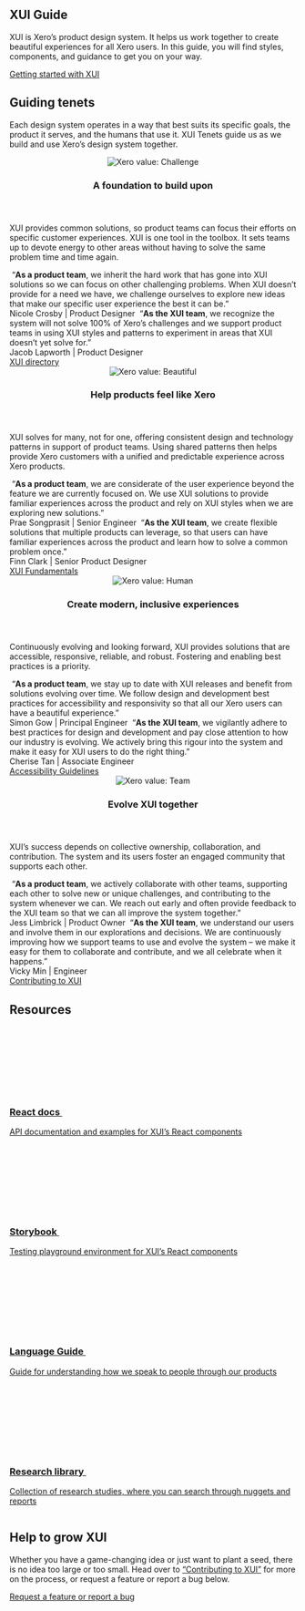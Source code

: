 <section class="ds-section ds-section-intro">
  <div class="ds-section--content">
    <h1 class="ds-section--heading ds-title--level-1">XUI Guide</h1>
    <p class="ds-detail">XUI is Xero’s product design system. It helps us work together to create beautiful experiences for all Xero users. In this guide, you will find styles, components, and guidance to get you on your&nbsp;way.</p>
    <div class="ds-actions">
      <a class="xui-button xui-button-standard xui-button-medium xui-button-fullwidth-layout" href="./section-getting-started.html">Getting started with XUI</a>
    </div>
  </div>
  <div class="ds-section--illustration">
    <img
      class="xui-illustration"
      src="./kss-assets/bike.svg"
      alt=""
    />
  </div>
</section>
<section class="ds-section ds-section-tenets">
  <h2 class="ds-section--heading ds-title--level-2" id="guiding-tenets">Guiding tenets</h2>
  <p class="ds-detail">Each design system operates in a way that best suits its specific goals, the product it serves, and the humans that use it. XUI Tenets guide us as we build and use Xero’s design system together.</p>
  <div class="ds-flexgrid">
    <article class="ds-tenet">
      <header class="ds-tenet--header">
        <div class="ds-tenet--headericon ds-tenet--headericon-foundation xui-iconwrapper xui-iconwrapper-medium">
          <img alt="Xero value: Challenge" src="./kss-assets/Value-challenge.svg"/>
        </div>
        <h3 class="ds-tenet--heading">A foundation to build upon</h3>
      </header>
      <p class="ds-detail">XUI provides common solutions, so product teams can focus their efforts on specific customer experiences. XUI is one tool in the toolbox. It sets teams up to devote energy to other areas without having to solve the same problem time and time again.</p>
      <footer class="ds-tenet--footer">
        <div class="ds-tenet--footer--personae">
          <span class="ds-xuiuser" tabindex="0" aria-describedby="foundation1">
            <img alt="" class="xui-avatar xui-avatar-xsmall" src="./kss-assets/nicole.png">
            <abbr class="xui-avatar xui-avatar-xsmall xui-avatar-color-9 xui-avatar-hidden" role="presentation"></abbr>
            <span id="foundation1" class="hover-tooltip">
              “<strong>As a product team</strong>, we inherit the hard work that has gone into XUI solutions so we can focus on other challenging problems. When XUI doesn’t provide for a need we have, we challenge ourselves to explore new ideas that make our specific user experience the best it can be.”
              <br /><span class="attribution ds-nowrap">Nicole Crosby | Product Designer</span>
            </span>
          </span>
          <span class="ds-xuiteam" tabindex="0" aria-describedby="foundation2">
            <img alt="" class="xui-avatar xui-avatar-xsmall xui-avatar-business" src="./kss-assets/uxe-team/jacob.jpeg">
            <abbr class="xui-avatar xui-avatar-xsmall xui-avatar-color-9 xui-avatar-business xui-avatar-hidden" role="presentation"></abbr>
            <span id="foundation2" class="hover-tooltip">
              “<strong>As the XUI team</strong>, we recognize the system will not solve 100% of Xero’s challenges and we support product teams in using XUI styles and patterns to experiment in areas that XUI doesn’t yet solve for.”
              <br /><span class="attribution ds-nowrap">Jacob Lapworth | Product Designer</span>
            </span>
          </span>
        </div>
        <a class="ds-tenet--footer--link" href="./section-getting-started-directory.html">XUI directory</a>
      </footer>
    </article>
    <article class="ds-tenet">
      <header class="ds-tenet--header">
        <div class="ds-tenet--headericon ds-tenet--headericon-feel xui-iconwrapper xui-iconwrapper-medium">
          <img alt="Xero value: Beautiful" src="./kss-assets/Value-beautiful.svg"/>
        </div>
        <h3 class="ds-tenet--heading">Help products feel like Xero</h3>
      </header>
      <p class="ds-detail">XUI solves for many, not for one, offering consistent design and technology patterns in support of product teams. Using shared patterns then helps provide Xero customers with a unified and predictable experience across Xero products.</p>
      <footer class="ds-tenet--footer">
        <div class="ds-tenet--footer--personae">
          <span class="ds-xuiuser" tabindex="0" aria-describedby="feel1">
            <img alt="" class="xui-avatar xui-avatar-xsmall" src="./kss-assets/prae.jpeg">
            <abbr class="xui-avatar xui-avatar-color-9 xui-avatar-hidden" role="presentation"></abbr>
            <span id="feel1" class="hover-tooltip">
              “<strong>As a product team</strong>, we are considerate of the user experience beyond the feature we are currently focused on. We use XUI solutions to provide familiar experiences across the product and rely on XUI styles when we are exploring new solutions.”
              <br /><span class="attribution ds-nowrap">Prae Songprasit | Senior Engineer</span>
            </span>
          </span>
          <span class="ds-xuiteam" tabindex="0" aria-describedby="feel2">
            <img alt="" class="xui-avatar xui-avatar-xsmall xui-avatar-business" src="./kss-assets/uxe-team/finn.jpeg">
            <abbr class="xui-avatar xui-avatar-color-9 xui-avatar-business xui-avatar-hidden" role="presentation"></abbr>
            <span id="feel2" class="hover-tooltip">
              “<strong>As the XUI team</strong>, we create flexible solutions that multiple products can leverage, so that users can have familiar experiences across the product and learn how to solve a common problem once.”
              <br /><span class="attribution ds-nowrap">Finn Clark | Senior Product Designer</span>
            </span>
          </span>
        </div>
        <a class="ds-tenet--footer--link" href="./section-fundamentals.html">XUI Fundamentals</a>
      </footer>
    </article>
    <article class="ds-tenet">
      <header class="ds-tenet--header tenet--header-inclusive">
        <div class="ds-tenet--headericon ds-tenet--headericon-inclusive xui-iconwrapper xui-iconwrapper-medium">
          <img alt="Xero value: Human" src="./kss-assets/Value-human.svg"/>
        </div>
        <h3 class="ds-tenet--heading">Create modern, inclusive experiences</h3>
      </header>
      <p class="ds-detail">Continuously evolving and looking forward, XUI provides solutions that are accessible, responsive, reliable, and robust. Fostering and enabling best practices is a priority.</p>
      <footer class="ds-tenet--footer">
        <div class="ds-tenet--footer--personae">
          <span class="ds-xuiuser" tabindex="0" aria-describedby="inclusive1">
            <img alt="" class="xui-avatar xui-avatar-xsmall" src="./kss-assets/simon.png">
            <abbr class="xui-avatar xui-avatar-xsmall xui-avatar-color-9 xui-avatar-hidden" role="presentation"></abbr>
            <span id="inclusive1" class="hover-tooltip">
              “<strong>As a product team</strong>, we stay up to date with XUI releases and benefit from solutions evolving over time. We follow design and development best practices for accessibility and responsivity so that all our Xero users can have a beautiful experience.”
              <br /><span class="attribution ds-nowrap">Simon Gow | Principal Engineer</span>
            </span>
          </span>
          <span class="ds-xuiteam" tabindex="0" aria-describedby="inclusive2">
            <img alt="" class="xui-avatar xui-avatar-xsmall xui-avatar-business" src="./kss-assets/uxe-team/cherise.jpeg">
            <abbr class="xui-avatar xui-avatar-xsmall xui-avatar-color-9 xui-avatar-business xui-avatar-hidden" role="presentation"></abbr>
            <span id="inclusive2" class="hover-tooltip">
              “<strong>As the XUI team</strong>, we vigilantly adhere to best practices for design and development and pay close attention to how our industry is evolving. We actively bring this rigour into the system and make it easy for XUI users to do the right thing.”
              <br /><span class="attribution ds-nowrap">Cherise Tan | Associate Engineer</span>
          </span>
        </div>
        <a class="ds-tenet--footer--link" href="./section-getting-started-accessibility-overview.html">Accessibility Guidelines</a>
      </footer>
    </article>
    <article class="ds-tenet">
      <header class="ds-tenet--header tenet--header-evolve">
        <div class="ds-tenet--headericon ds-tenet--headericon-evolve xui-iconwrapper xui-iconwrapper-medium">
          <img alt="Xero value: Team" src="./kss-assets/Value-team.svg"/>
        </div>
        <h3 class="ds-tenet--heading">Evolve XUI together</h3>
      </header>
      <p class="ds-detail">XUI’s success depends on collective ownership, collaboration, and contribution. The system and its users foster an engaged community that supports each other.</p>
      <footer class="ds-tenet--footer">
        <div class="ds-tenet--footer--personae">
          <span class="ds-xuiuser" tabindex="0" aria-describedby="evolve1">
            <img alt="" class="xui-avatar xui-avatar-xsmall" src="./kss-assets/jess.jpeg">
            <abbr class="xui-avatar xui-avatar-xsmall xui-avatar-color-9 xui-avatar-hidden" role="presentation"></abbr>
            <span id="evolve1" class="hover-tooltip">
              “<strong>As a product team</strong>, we actively collaborate with other teams, supporting each other to solve new or unique challenges, and contributing to the system whenever we can. We reach out early and often provide feedback to the XUI team so that we can all improve the system together.”
              <br /><span class="attribution ds-nowrap">Jess Limbrick | Product Owner</span>
            </span>
          </span>
          <span class="ds-xuiteam" tabindex="0" aria-describedby="evolve2">
            <img alt="" class="xui-avatar xui-avatar-xsmall xui-avatar-business" src="./kss-assets/uxe-team/vicky.jpeg">
            <abbr class="xui-avatar xui-avatar-xsmall xui-avatar-color-9 xui-avatar-business xui-avatar-hidden" role="presentation"></abbr>
            <span id="evolve2" class="hover-tooltip">
              “<strong>As the XUI team</strong>, we understand our users and involve them in our explorations and decisions. We are continuously improving how we support teams to use and evolve the system – we make it easy for them to collaborate and contribute, and we all celebrate when it happens.”
              <br /><span class="attribution ds-nowrap">Vicky Min | Engineer</span>
            </span>
          </span>
        </div>
        <a class="ds-tenet--footer--link" href="./section-contributing-to-xui.html">Contributing to XUI</a>
      </footer>
    </article>
  </div>
</section>
<section class="ds-section ds-section-resources">
  <h2 class="ds-section--heading ds-title--level-2" id="resources">Resources</h2>
  <div class="ds-flexgrid">
    <div class="ds-flexgrid--subrow">
      <a class="ds-resource" href="./react/" target="_blank">
        <h3 class="ds-resource--heading">React <span class="ds-nowrap">docs <svg focusable="false" class="xui-icon" role="presentation"> <use xlink:href="#xui-icon-external" /></svg></span></h3>
        </header>
        <p class="ds-detail">API documentation and examples for XUI’s React components</p>
      </a>
      <a class="ds-resource" target="_blank" href="./storybook/">
        <h3 class="ds-resource--heading ds-nowrap">Storybook <svg focusable="false" class="xui-icon" role="presentation"> <use xlink:href="#xui-icon-external" /></svg></h3>
        <p class="ds-detail">Testing playground environment for XUI’s React components</p>
      </a>
    </div>
    <div class="ds-flexgrid--subrow">
      <a class="ds-resource" target="_blank" href="https://xui.xero.com/product-language-guide/">
        <h3 class="ds-resource--heading">Language <span class="ds-nowrap">Guide <svg focusable="false" class="xui-icon" role="presentation"> <use xlink:href="#xui-icon-external" /></svg></span></h3>
        <p class="ds-detail">Guide for understanding how we speak to people through our products</p>
      </a>
      <a class="ds-resource" target="_blank" href="https://research.xero.com/">
        <h3 class="ds-resource--heading">Research <span class="ds-nowrap">library <svg focusable="false" class="xui-icon" role="presentation"> <use xlink:href="#xui-icon-external" /></svg></span></h3>
        <p class="ds-detail">Collection of research studies, where you can search through nuggets and reports</p>
      </a>
    </div>
  </div>
</section>
<section class="ds-section ds-section-helpevolve">
  <div class="ds-section--illustration">
    <img
      class="xui-illustration"
      src="./kss-assets/pohutukawa.svg"
      alt=""
    />
  </div>
  <div class="ds-section--content">
    <h2 class="ds-section--heading ds-title--level-2">Help to grow XUI</h2>
    <p class="ds-detail">Whether you have a game-changing idea or just want to plant a seed, there is no idea too large or too small. Head over to <a href="./section-contributing-to-xui.html">“Contributing to XUI”</a> for more on the process, or request a feature or report a bug below.</p>
    <div class="ds-actions">
      <a class="xui-button xui-button-standard xui-button-medium xui-button-fullwidth-layout" href="https://confluence.teamxero.com/display/PLAT/Help+to+grow+XUI">Request a feature or report a bug</a>
    </div>
  </div>
</section>
